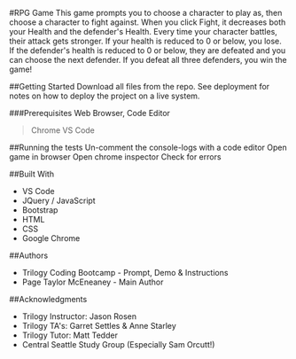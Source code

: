 #RPG Game
This game prompts you to choose a character to play as, then choose a character to fight against. When you click Fight, it decreases both your Health and the defender's Health. Every time your character battles, their attack gets stronger. If your health is reduced to 0 or below, you lose. If the defender's health is reduced to 0 or below, they are defeated and you can choose the next defender. If you defeat all three defenders, you win the game!

##Getting Started
Download all files from the repo.
See deployment for notes on how to deploy the project on a live system.

###Prerequisites
Web Browser, Code Editor

> Chrome
> VS Code

##Running the tests
Un-comment the console-logs with a code editor
Open game in browser
Open chrome inspector
Check for errors

##Built With
 - VS Code
 - JQuery / JavaScript
 - Bootstrap
 - HTML
 - CSS
 - Google Chrome

##Authors
 - Trilogy Coding Bootcamp - Prompt, Demo & Instructions
 - Page Taylor McEneaney - Main Author

##Acknowledgments
 - Trilogy Instructor: Jason Rosen
 - Trilogy TA's: Garret Settles & Anne Starley
 - Trilogy Tutor: Matt Tedder
 - Central Seattle Study Group (Especially Sam Orcutt!)